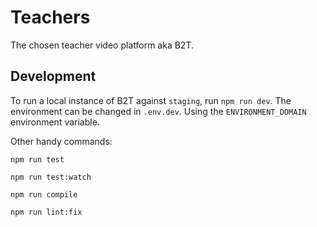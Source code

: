 # Teachers

The chosen teacher video platform aka B2T.

## Development

To run a local instance of B2T against `staging`, run `npm run dev`.
The environment can be changed in `.env.dev`. Using the `ENVIRONMENT_DOMAIN` environment variable.

Other handy commands:
```
npm run test
```

```
npm run test:watch
```

```
npm run compile
```

```
npm run lint:fix
```
